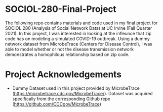 # SOCIOL-280-Final-Project

The following repo contains materials and code used in my final project for SOCIOL 280  (Analysis of Social Network Data) at UC Irvine (Fall Quarter 2021). In this project, I was interested in looking at the infleunce that zip code has on modeling a simulated COVID-19 outbreak. Using a dummy network dataset from MicrobeTrace (Centers for Disease Control), I was able to model whether or not the disease transmission network demonstrates a homophilous relationship based on zip code. 

# Project Acknowledgements

- Dummy Dataset used in this project provided by MicrobeTrace (https://microbetrace.cdc.gov/MicrobeTrace/). Dataset was acquired specifically from the corresponding Github repo (https://github.com/CDCgov/MicrobeTrace)
